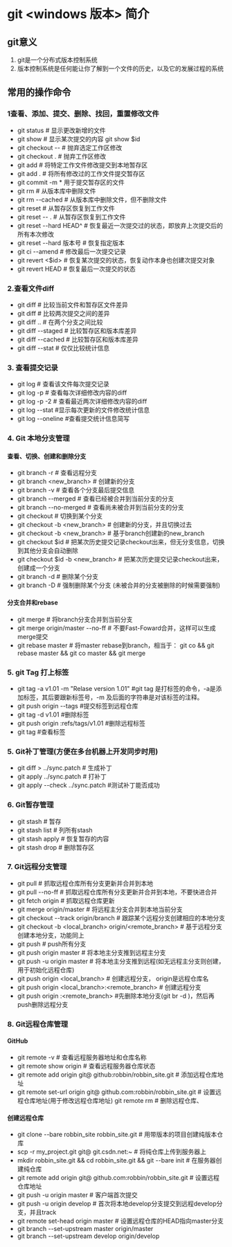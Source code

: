 # git <windows 版本> 简介

## git意义
1. git是一个分布式版本控制系统
2. 版本控制系统是任何能让你了解到一个文件的历史，以及它的发展过程的系统

## 常用的操作命令
### 1查看、添加、提交、删除、找回，重置修改文件
- git status 				# 显示更改新增的文件
- git show 					# 显示某次提交的内容 git show $id
- git checkout -- <file> 	# 抛弃选定工作区修改
- git checkout . 			# 抛弃工作区修改
- git add <file> 			# 将特定工作文件修改提交到本地暂存区
- git add . 				# 将所有修改过的工作文件提交暂存区
- git commit -m				* 用于提交暂存区的文件
- git rm <file> 			# 从版本库中删除文件
- git rm <file> --cached 	# 从版本库中删除文件，但不删除文件
- git reset <file> 		# 从暂存区恢复到工作文件
- git reset -- . 			# 从暂存区恢复到工作文件
- git reset --hard HEAD^	# 恢复最近一次提交过的状态，即放弃上次提交后的所有本次修改
- git reset --hard 版本号	# 恢复指定版本
- git ci --amend 			# 修改最后一次提交记录
- git revert <$id> 		# 恢复某次提交的状态，恢复动作本身也创建次提交对象
- git revert HEAD 		# 恢复最后一次提交的状态

### 2.查看文件diff
- git diff <file> # 比较当前文件和暂存区文件差异
- git diff <id1><id2> # 比较两次提交之间的差异
- git diff <branch1>..<branch2> # 在两个分支之间比较
- git diff --staged # 比较暂存区和版本库差异
- git diff --cached # 比较暂存区和版本库差异
- git diff --stat # 仅仅比较统计信息

### 3. 查看提交记录
- git log <file> 		# 查看该文件每次提交记录
- git log -p <file> 	# 查看每次详细修改内容的diff
- git log -p -2 		# 查看最近两次详细修改内容的diff
- git log --stat 		#显示每次更新的文件修改统计信息
- git log --oneline 	#查看提交统计信息简写

### 4. Git 本地分支管理
#### 查看、切换、创建和删除分支
- git branch -r # 查看远程分支
- git branch <new_branch> # 创建新的分支
- git branch -v # 查看各个分支最后提交信息
- git branch --merged # 查看已经被合并到当前分支的分支
- git branch --no-merged # 查看尚未被合并到当前分支的分支
- git checkout <branch> # 切换到某个分支
- git checkout -b <new_branch> # 创建新的分支，并且切换过去
- git checkout -b <new_branch> <branch> # 基于branch创建新的new_branch
- git checkout $id # 把某次历史提交记录checkout出来，但无分支信息，切换到其他分支会自动删除
- git checkout $id -b <new_branch> # 把某次历史提交记录checkout出来，创建成一个分支
- git branch -d <branch> # 删除某个分支
- git branch -D <branch> # 强制删除某个分支 (未被合并的分支被删除的时候需要强制)

#### 分支合并和rebase
- git merge <branch> # 将branch分支合并到当前分支
- git merge origin/master --no-ff # 不要Fast-Foward合并，这样可以生成merge提交
- git rebase master <branch> # 将master rebase到branch，相当于： git co <branch> && git rebase master && git co master && git merge <branch>

### 5. git Tag 打上标签
- git tag -a v1.01 -m "Relase version 1.01" 	#git tag 是打标签的命令，-a是添加标签，其后要跟新标签号，-m 及后面的字符串是对该标签的注释。
- git push origin --tags	#提交标签到远程仓库
- git tag -d v1.01 	#删除标签
- git push origin :refs/tags/v1.01 	#删除远程标签
- git tag 	#查看标签

### 5. Git补丁管理(方便在多台机器上开发同步时用)
- git diff > ../sync.patch # 生成补丁
- git apply ../sync.patch # 打补丁
- git apply --check ../sync.patch #测试补丁能否成功

### 6. Git暂存管理
- git stash # 暂存
- git stash list # 列所有stash
- git stash apply # 恢复暂存的内容
- git stash drop # 删除暂存区

### 7. Git远程分支管理
- git pull # 抓取远程仓库所有分支更新并合并到本地
- git pull --no-ff # 抓取远程仓库所有分支更新并合并到本地，不要快进合并
- git fetch origin # 抓取远程仓库更新
- git merge origin/master # 将远程主分支合并到本地当前分支
- git checkout --track origin/branch # 跟踪某个远程分支创建相应的本地分支
- git checkout -b <local_branch> origin/<remote_branch> # 基于远程分支创建本地分支，功能同上
- git push # push所有分支
- git push origin master # 将本地主分支推到远程主分支
- git push -u origin master # 将本地主分支推到远程(如无远程主分支则创建，用于初始化远程仓库)
- git push origin <local_branch> # 创建远程分支， origin是远程仓库名
- git push origin <local_branch>:<remote_branch> # 创建远程分支
- git push origin :<remote_branch> #先删除本地分支(git br -d <branch>)，然后再push删除远程分支

### 8. Git远程仓库管理
#### GitHub
- git remote -v # 查看远程服务器地址和仓库名称
- git remote show origin # 查看远程服务器仓库状态
- git remote add origin git@ github:robbin/robbin_site.git # 添加远程仓库地址
- git remote set-url origin git@ github.com:robbin/robbin_site.git # 设置远程仓库地址(用于修改远程仓库地址) git remote rm <repository> # 删除远程仓库、

#### 创建远程仓库
- git clone --bare robbin_site robbin_site.git # 用带版本的项目创建纯版本仓库
- scp -r my_project.git git@ git.csdn.net:~ # 将纯仓库上传到服务器上
- mkdir robbin_site.git && cd robbin_site.git && git --bare init # 在服务器创建纯仓库
- git remote add origin git@ github.com:robbin/robbin_site.git # 设置远程仓库地址
- git push -u origin master # 客户端首次提交
- git push -u origin develop # 首次将本地develop分支提交到远程develop分支，并且track
- git remote set-head origin master # 设置远程仓库的HEAD指向master分支
- git branch --set-upstream master origin/master
- git branch --set-upstream develop origin/develop
